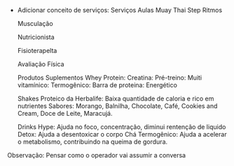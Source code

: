 - Adicionar conceito de serviços:
Serviços
  Aulas
    Muay Thai
    Step
    Ritmos

  Musculação

  Nutricionista

  Fisioterapelta

  Avaliação Física

  Produtos
    Suplementos
      Whey Protein:
      Creatina: 
      Pré-treino:
      Muiti vitamínico:
      Termogênico:
      Barra de proteina:
      Energético

    Shakes
      Proteico da Herbalife: Baixa quantidade de caloria e rico em nutrientes
        Sabores: Morango, Balnilha, Chocolate, Café, Cookies and Cream, Doce de Leite, Maracujá.

    Drinks
      Hype: Ajuda no foco, concentração, diminui rentenção de liquido
      Detox: Ajuda a desentoxicar o corpo
      Chá Termogênico: Ajuda a acelerar o metabolismo, contribuindo na queima de gordura.


Observação: Pensar como o operador vai assumir a conversa